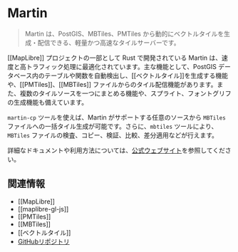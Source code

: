 # Martin

> Martin は、PostGIS、MBTiles、PMTiles から動的にベクトルタイルを生成・配信できる、軽量かつ高速なタイルサーバーです。

[[MapLibre]] プロジェクトの一部として Rust で開発されている Martin は、速度と高トラフィック処理に最適化されています。主な機能として、PostGIS データベース内のテーブルや関数を自動検出し、[[ベクトルタイル]]を生成する機能や、[[PMTiles]]、[[MBTiles]] ファイルからのタイル配信機能があります。また、複数のタイルソースを一つにまとめる機能や、スプライト、フォントグリフの生成機能も備えています。

`martin-cp` ツールを使えば、Martin がサポートする任意のソースから `MBTiles` ファイルへの一括タイル生成が可能です。さらに、`mbtiles` ツールにより、`MBTiles` ファイルの検査、コピー、検証、比較、差分適用などが行えます。

詳細なドキュメントや利用方法については、[公式ウェブサイト](https://maplibre.org/martin/)を参照してください。

## 関連情報

-   [[MapLibre]]
-   [[maplibre-gl-js]]
-   [[PMTiles]]
-   [[MBTiles]]
-   [[ベクトルタイル]]
-   [GitHubリポジトリ](https://github.com/maplibre/martin)
